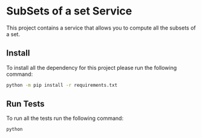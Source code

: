# SubSets of a set Service

This project contains a service that allows you to compute all the subsets of a set.

## Install

To install all the dependency for this project please run the following command:

```cmd
python -m pip install -r requirements.txt
```

## Run Tests

To run all the tests run the following command:

```cmd
python 
```

